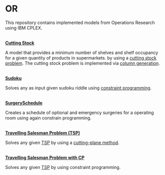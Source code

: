 # OR
This repository contains implemented models from Operations Research using IBM CPLEX.
<br />
<br />

[**Cutting Stock**](CuttingStock)

A model that provides a minimum number of shelves and shelf occupancy for a given quantity of products in supermarkets. by using a [cutting stock problem](https://en.wikipedia.org/wiki/Cutting_stock_problem). The cutting stock problem is implemented via [column generation](https://en.wikipedia.org/wiki/Column_generation).
<br />
<br />

[**Sudoku**](Sudoku)

Solves any as input given sudoku riddle using [constraint programming](https://developer.ibm.com/docloud/documentation/optimization-modeling/cp/).
<br />
<br />

[**SurgerySchedule**](SurgerySchedule)

Creates a schedule of optional and emergency surgeries for a operating room using again constrain programming.
<br />
<br />

[**Travelling Salesman Problem (TSP)**](TSP)

Solves any given [TSP](https://en.wikipedia.org/wiki/Travelling_salesman_problem) by using a [cutting-plane method](https://en.wikipedia.org/wiki/Cutting-plane_method).
<br />
<br />

[**Travelling Salesman Problem with CP**](TSP_CP)

Solves any given [TSP](https://en.wikipedia.org/wiki/Travelling_salesman_problem) by using constraint programming.

